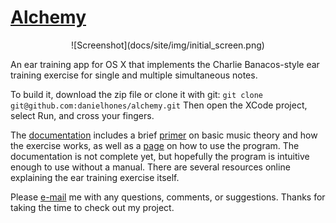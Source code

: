 # [Alchemy](http://www.alchemyeartraining.com)

<center>![Screenshot](docs/site/img/initial_screen.png)</center>

An ear training app for OS X that implements the Charlie Banacos-style ear training exercise for single and multiple
simultaneous notes.

To build it, download the zip file or clone it with git:
```git clone git@github.com:danielhones/alchemy.git```
Then open the XCode project, select Run, and cross your fingers.

The [documentation](http://www.alchemyeartraining.com/help.html) includes a brief
[primer](http://www.alchemyeartraining.com/method.html) on basic music theory and how the exercise works, as well as a
[page](http://www.alchemyeartraining.com/manual.html) on how to use the program.  The documentation is not complete yet,
but hopefully the program is intuitive enough to use without a manual.  There are several resources online explaining
the ear training exercise itself.

Please [e-mail](mailto:support@alchemyeartraining.com) me with any questions, comments, or suggestions.  Thanks for
taking the time to check out my project.
